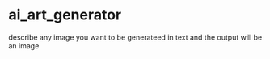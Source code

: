 # ai_art_generator
describe any image you want to be generateed in text and the output will be an image
